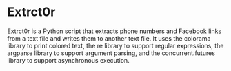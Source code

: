 # Extrct0r
Extrct0r is a Python script that extracts phone numbers and Facebook links from a text file and writes them to another text file. It uses the colorama library to print colored text, the re library to support regular expressions, the argparse library to support argument parsing, and the concurrent.futures library to support asynchronous execution.
